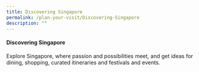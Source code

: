 ```yaml
---
title: Discovering Singapore
permalink: /plan-your-visit/Discovering-Singapore
description: ""
---
```


#### **Discovering Singapore**

Explore Singapore<a href="https://www.visitsingapore.com/see-do-singapore/" target="_blank"></a>, where passion and possibilities meet, and get ideas for dining, shopping, curated itineraries and festivals and events.